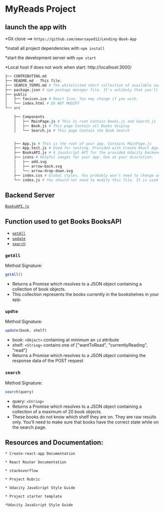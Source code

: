 # MyReads Project

## launch the app with

\*Git clone ==> `https://github.com/omarsayed12/Lending-Book-App`

\*install all project dependencies with
`npm install`

\*start the development server with
`npm start`

\*Local host if does not work when start: http://localhost:3000/

```bash
├── CONTRIBUTING.md
├── README.md - This file.
├── SEARCH_TERMS.md # The whitelisted short collection of available search terms for you to use with your app.
├── package.json # npm package manager file. It's unlikely that you'll need to modify this.
├── public
│   ├── favicon.ico # React Icon, You may change if you wish.
│   └── index.html # DO NOT MODIFY
└── src

    ├── Components
    │   ├── MainPage.js # This Is root Contain Books.js and Search.js
    │   ├── Book.js # This page Contain all Books display
    │   └── Search.js # This page Contain the Book Search


    ├── App.js # This is the root of your app. Contains MainPage.js
    ├── App.test.js # Used for testing. Provided with Create React App. Testing is encouraged, but not required.
    ├── BooksAPI.js # A JavaScript API for the provided Udacity backend. Instructions for the methods are below.
    ├── icons # Helpful images for your app. Use at your discretion.
    │   ├── add.svg
    │   ├── arrow-back.svg
    │   └── arrow-drop-down.svg
    ├── index.css # Global styles. You probably won't need to change anything here.
    └── index.js # You should not need to modify this file. It is used for DOM rendering only.
```

## Backend Server

[`BooksAPI.js`](src/BooksAPI.js)

## Function used to get Books BooksAPI

- [`getAll`](#getall)
- [`update`](#update)
- [`search`](#search)

### `getAll`

Method Signature:

```js
getAll()
```

- Returns a Promise which resolves to a JSON object containing a collection of book objects.
- This collection represents the books currently in the bookshelves in your app.

### `updte`

Method Signature:

```js
update(book, shelf)
```

- book: `<Object>` containing at minimum an `id` attribute
- shelf: `<String>` contains one of ["wantToRead", "currentlyReading", "read"]
- Returns a Promise which resolves to a JSON object containing the response data of the POST request

### `search`

Method Signature:

```js
search(query)
```

- query: `<String>`
- Returns a Promise which resolves to a JSON object containing a collection of a maximum of 20 book objects.
- These books do not know which shelf they are on. They are raw results only. You'll need to make sure that books have the correct state while on the search page.

## Resources and Documentation:

    * Create-react-app Documentation

    * React Router Documentation

    * stackoverflow

    * Project Rubric

    * Udacity JavaScript Style Guide

    * Project starter template

    *Udacity JavaScript Style Guide
